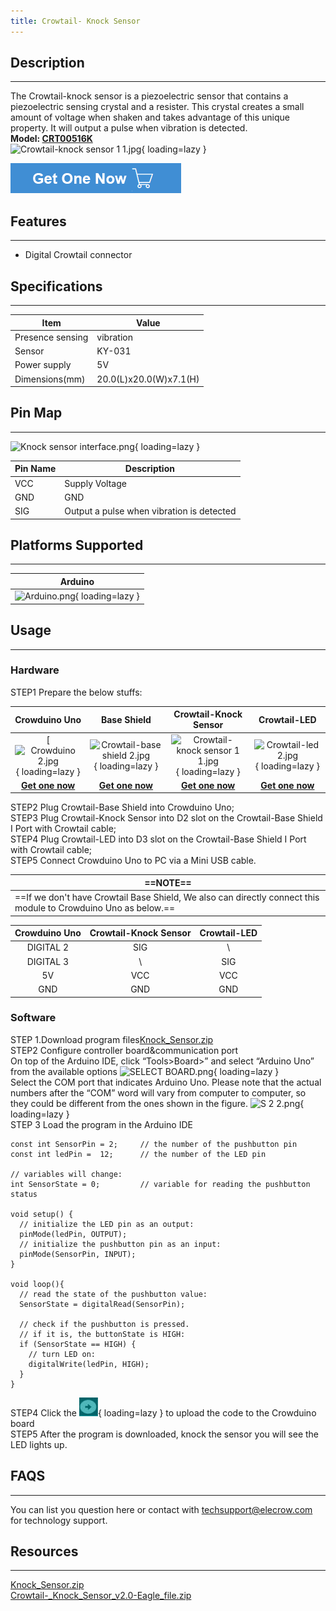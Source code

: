 ```yaml
---
title: Crowtail- Knock Sensor
---
```


## Description
-----------

The Crowtail-knock sensor is a piezoelectric sensor that contains a piezoelectric sensing crystal and a resister. This crystal creates a small amount of voltage when shaken and takes advantage of this unique property. It will output a pulse when vibration is detected.  
**Model: [CRT00516K](https://www.elecrow.com/crowtail-knock-sensor.html)**  
![Crowtail-knock sensor 1 1.jpg](https://wiki.elecrow.com/images/thumb/6/6b/Crowtail-knock_sensor_1_1.jpg/400px-Crowtail-knock_sensor_1_1.jpg){ loading=lazy }

[![Alt text](../../assets/images/Get_one_now.png)](https://www.elecrow.com/crowtail-knock-sensor.html?wiki "Title text")

## Features
--------

- Digital Crowtail connector

## Specifications
--------------

| **Item** | **Value** |
|---|---|
| Presence sensing | vibration |
| Sensor | KY-031 |
| Power supply | 5V |
| Dimensions(mm) | 20.0(L)x20.0(W)x7.1(H) |

## Pin Map
-------

![Knock sensor interface.png](https://wiki.elecrow.com/images/thumb/b/b6/Knock_sensor_interface.png/500px-Knock_sensor_interface.png){ loading=lazy }

| **Pin Name** | **Description** |
|---|---|
| VCC | Supply Voltage |
| GND | GND |
| SIG | Output a pulse when vibration is detected |

## Platforms Supported
-------------------

| **Arduino** |
|:-:|
| ![Arduino.png](https://wiki.elecrow.com/images/6/63/Arduino.png){ loading=lazy } |

## Usage
-----

### Hardware

STEP1 Prepare the below stuffs:

| **Crowduino Uno**                                            | **Base Shield**                                              | **Crowtail-Knock Sensor**                                    | **Crowtail-LED**                                             |
| :------------------------------------------------------------: | :------------------------------------------------------------: | :------------------------------------------------------------: | :------------------------------------------------------------: |
| [![Crowduino 2.jpg](https://wiki.elecrow.com/images/thumb/d/d4/Crowduino_2.jpg/300px-Crowduino_2.jpg){ loading=lazy } | ![Crowtail-base shield 2.jpg](https://wiki.elecrow.com/images/thumb/c/cb/Crowtail-base_shield_2.jpg/200px-Crowtail-base_shield_2.jpg){ loading=lazy } | ![Crowtail-knock sensor 1 1.jpg](https://wiki.elecrow.com/images/thumb/6/6b/Crowtail-knock_sensor_1_1.jpg/250px-Crowtail-knock_sensor_1_1.jpg){ loading=lazy } | ![Crowtail-led 2.jpg](https://wiki.elecrow.com/images/thumb/3/30/Crowtail-led_2.jpg/250px-Crowtail-led_2.jpg){ loading=lazy } |
| [**Get one now**](https://www.elecrow.com/crowduino-unosd-v15-p-840.html) | [**Get one now**](https://www.elecrow.com/crowtail-base-shield-p-1264.html) | [**Get one now**](https://www.elecrow.com/crowtail-knock-sensor.html) | [**Get one now**](https://www.elecrow.com/crowtail-led-p-1224.html) |

STEP2 Plug Crowtail-Base Shield into Crowduino Uno;  
STEP3 Plug Crowtail-Knock Sensor into D2 slot on the Crowtail-Base Shield I Port with Crowtail cable;  
STEP4 Plug Crowtail-LED into D3 slot on the Crowtail-Base Shield I Port with Crowtail cable;  
STEP5 Connect Crowduino Uno to PC via a Mini USB cable.  

| ==**NOTE**== |
|---|
| ==If we don't have Crowtail Base Shield, We also can directly connect this module to Crowduino Uno as below.== |

| **Crowduino Uno** | **Crowtail-Knock Sensor** | **Crowtail-LED** |
|:-:|:-:|:-:|
| DIGITAL 2 | SIG | \\ |
| DIGITAL 3 | \\ | SIG |
| 5V | VCC | VCC |
| GND | GND | GND |

### Software

STEP 1.Download program files[Knock\_Sensor.zip](../../files/Knock-Sensor-zip.md)  
STEP2 Configure controller board&amp;communication port  
On top of the Arduino IDE, click “Tools&gt;Board&gt;” and select “Arduino Uno” from the available options
![SELECT BOARD.png](https://wiki.elecrow.com/images/thumb/c/c5/SELECT_BOARD.png/700px-SELECT_BOARD.png){ loading=lazy }  
Select the COM port that indicates Arduino Uno. Please note that the actual numbers after the “COM” word will vary from computer to computer, so they could be different from the ones shown in the figure.
![S 2 2.png](https://wiki.elecrow.com/images/thumb/d/d5/S_2_2.png/700px-S_2_2.png){ loading=lazy }  
STEP 3 Load the program in the Arduino IDE

```
const int SensorPin = 2;     // the number of the pushbutton pin
const int ledPin =  12;      // the number of the LED pin

// variables will change:
int SensorState = 0;         // variable for reading the pushbutton status

void setup() {
  // initialize the LED pin as an output:
  pinMode(ledPin, OUTPUT);      
  // initialize the pushbutton pin as an input:
  pinMode(SensorPin, INPUT);     
}

void loop(){
  // read the state of the pushbutton value:
  SensorState = digitalRead(SensorPin);

  // check if the pushbutton is pressed.
  // if it is, the buttonState is HIGH:
  if (SensorState == HIGH) {     
    // turn LED on:    
    digitalWrite(ledPin, HIGH);  
  } 
}
```

STEP4 Click the ![Upload.png](../../assets/images/30px-Upload.png){ loading=lazy } to upload the code to the Crowduino board  
STEP5 After the program is downloaded, knock the sensor you will see the LED lights up.

## FAQS
----

You can list you question here or contact with techsupport@elecrow.com for technology support.

## Resources
---------

[Knock\_Sensor.zip](../../files/Knock-Sensor-zip.md)  
[Crowtail-\_Knock\_Sensor\_v2.0-Eagle\_file.zip](../../files/CrowtailKnock-Sensor-v2.0-Eagle-file.zip.md)